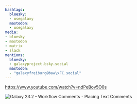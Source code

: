 ```yaml
---
hashtags:
  bluesky:
  - usegalaxy
  mastodon:
  - usegalaxy
media:
- bluesky
- mastodon
- matrix
- slack
mentions:
  bluesky:
  - galaxyproject.bsky.social
  mastodon:
  - "galaxyfreiburg@baw\xFC.social"
---
```



https://www.youtube.com/watch?v=ndPeBov5O0s

![Galaxy 23.2 - Workflow Comments - Placing Text Comments](https://i3.ytimg.com/vi/ndPeBov5O0s/hqdefault.jpg)